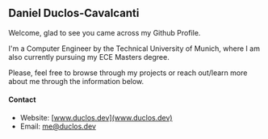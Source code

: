 ## Daniel Duclos-Cavalcanti

Welcome, glad to see you came across my Github Profile. 

I'm a Computer Engineer by the Technical University of Munich, where I am also currently
pursuing my ECE Masters degree.

Please, feel free to browse through my projects or reach out/learn more about me 
through the information below.

#### Contact
+ Website: [www.duclos.dev](www.duclos.dev)
+ Email: [me@duclos.dev](mailto:me@duclos.dev)
